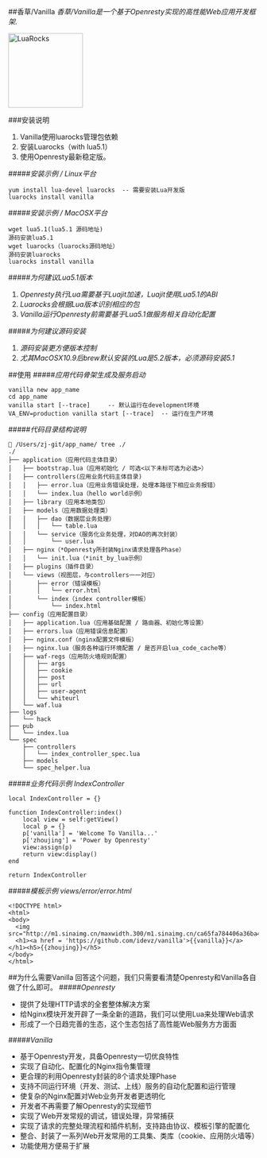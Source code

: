 ##香草/Vanilla
*香草/Vanilla是一个基于Openresty实现的高性能Web应用开发框架.*
<p><a href="http://idevz.github.io/vanilla/"><img border="0" src="http://m1.sinaimg.cn/maxwidth.300/m1.sinaimg.cn/120d7329960e19cf073f264751e8d959_2043_2241.png" alt="LuaRocks" width="150px"></a></p>

###安装说明
1. Vanilla使用luarocks管理包依赖
2. 安装Luarocks（with lua5.1）
3. 使用Openresty最新稳定版。

#####*安装示例 / Linux平台*
```
yum install lua-devel luarocks  -- 需要安装Lua开发版
luarocks install vanilla
```
#####*安装示例 / MacOSX平台*
```
wget lua5.1(lua5.1 源码地址)
源码安装lua5.1
wget luarocks（luarocks源码地址）
源码安装luarocks
luarocks install vanilla
```
#####*为何建议Lua5.1版本*
1. *Openresty执行Lua需要基于Luajit加速，Luajit使用Lua5.1的ABI*
2. *Luarocks会根据Lua版本识别相应的包*
3. *Vanilla运行Openresty前需要基于Lua5.1做服务相关自动化配置*

#####*为何建议源码安装*
1. *源码安装更方便版本控制*
2. *尤其MacOSX10.9后brew默认安装的Lua是5.2版本，必须源码安装5.1*

##使用
#####*应用代码骨架生成及服务启动*
```
vanilla new app_name
cd app_name
vanilla start [--trace]     -- 默认运行在development环境
VA_ENV=production vanilla start [--trace]  -- 运行在生产环境
```
#####*代码目录结构说明*
```
 /Users/zj-git/app_name/ tree ./
./
├── application（应用代码主体目录）
│   ├── bootstrap.lua（应用初始化 / 可选<以下未标可选为必选>）
│   ├── controllers(应用业务代码主体目录)
│   │   ├── error.lua（应用业务错误处理，处理本路径下相应业务报错）
│   │   └── index.lua（hello world示例）
│   ├── library（应用本地类包）
│   ├── models（应用数据处理类）
│   │   ├── dao（数据层业务处理）
│   │   │   └── table.lua
│   │   └── service（服务化业务处理，对DAO的再次封装）
│   │       └── user.lua
│   ├── nginx（*Openresty所封装Nginx请求处理各Phase）
│   │   └── init.lua（*init_by_lua示例）
│   ├── plugins（插件目录）
│   └── views（视图层，与controllers一一对应）
│       ├── error（错误模板）
│       │   └── error.html
│       └── index（index controller模板）
│           └── index.html
├── config（应用配置目录）
│   ├── application.lua（应用基础配置 / 路由器、初始化等设置）
│   ├── errors.lua（应用错误信息配置）
│   ├── nginx.conf（nginx配置文件模板）
│   ├── nginx.lua（服务各种运行环境配置 / 是否开启lua_code_cache等）
│   ├── waf-regs（应用防火墙规则配置）
│   │   ├── args
│   │   ├── cookie
│   │   ├── post
│   │   ├── url
│   │   ├── user-agent
│   │   └── whiteurl
│   └── waf.lua
├── logs
│   └── hack
├── pub
│   └── index.lua
└── spec
    ├── controllers
    │   └── index_controller_spec.lua
    ├── models
    └── spec_helper.lua
```
#####*业务代码示例 IndexController*
```
local IndexController = {}

function IndexController:index()
    local view = self:getView()
    local p = {}
    p['vanilla'] = 'Welcome To Vanilla...'
    p['zhoujing'] = 'Power by Openresty'
    view:assign(p)
    return view:display()
end

return IndexController
```
#####*模板示例 views/error/error.html*
```
<!DOCTYPE html>
<html>
<body>
  <img src="http://m1.sinaimg.cn/maxwidth.300/m1.sinaimg.cn/ca65fa784406a36ba4fc41d14e21661e_1364_1494.png">
  <h1><a href = 'https://github.com/idevz/vanilla'>{{vanilla}}</a></h1><h5>{{zhoujing}}</h5>
</body>
</html>
```

##为什么需要Vanilla
回答这个问题，我们只需要看清楚Openresty和Vanilla各自做了什么即可。
#####*Openresty*
* 提供了处理HTTP请求的全套整体解决方案
* 给Nginx模块开发开辟了一条全新的道路，我们可以使用Lua来处理Web请求
* 形成了一个日趋完善的生态，这个生态包括了高性能Web服务方方面面 

#####*Vanilla*
* 基于Openresty开发，具备Openresty一切优良特性
* 实现了自动化、配置化的Nginx指令集管理
* 更合理的利用Openresty封装的8个请求处理Phase
* 支持不同运行环境（开发、测试、上线）服务的自动化配置和运行管理
* 使复杂的Nginx配置对Web业务开发者更透明化
* 开发者不再需要了解Openresty的实现细节
* 实现了Web开发常规的调试，错误处理，异常捕获
* 实现了请求的完整处理流程和插件机制，支持路由协议、模板引擎的配置化
* 整合、封装了一系列Web开发常用的工具集、类库（cookie、应用防火墙等）
* 功能使用方便易于扩展
